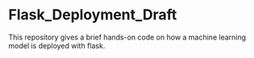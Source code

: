 # Flask_Deployment_Draft
This repository gives a brief hands-on code on how a machine learning model is deployed with flask.

